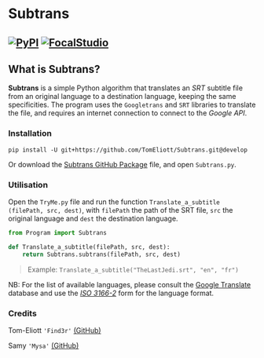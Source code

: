 
# Subtrans
[![PyPI](https://img.shields.io/pypi/pyversions/Django.svg)](https://www.python.org) [![FocalStudio](https://img.shields.io/badge/Powered%20by-Focal%20Studio-lightgrey.svg)](http://focalstudio.me)
----------

## What is Subtrans?

**Subtrans** is a simple Python algorithm that translates an *SRT* subtitle file from an original language to a destination language, keeping the same specificities. The program uses the `Googletrans` and `SRT` libraries to translate the file, and requires an internet connection to connect to the *Google API*.

### Installation
```shell
pip install -U git+https://github.com/TomEliott/Subtrans.git@develop
```

Or download the [Subtrans GitHub Package](https://github.com/TomEliott/Subtrans/archive/master.zip) file, and open `Subtrans.py`.

### Utilisation
Open the `TryMe.py` file and run the function `Translate_a_subtitle (filePath, src, dest)`, with `filePath` the path of the SRT file, `src` the original language and `dest` the destination language.
```python
from Program import Subtrans

def Translate_a_subtitle(filePath, src, dest):
	return Subtrans.subtrans(filePath, src, dest)
```
> Example: `Translate_a_subtitle("TheLastJedi.srt", "en", "fr")`

NB: For the list of available languages, please consult the [Google Translate](https://translate.google.com/intl/en/about/languages/) database and use the *[ISO 3166-2](https://en.wikipedia.org/wiki/ISO_3166-2)* form for the language format.

### Credits
Tom-Eliott `'Find3r'` [(GitHub)](https://github.com/TomEliott)

Samy `'Mysa'` [(GitHub)](https://github.com/SamyHussaein)

